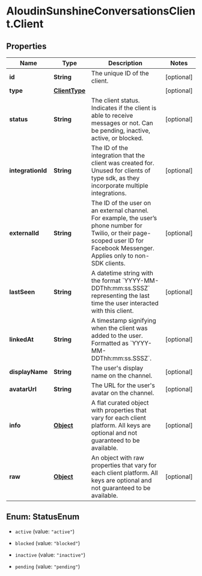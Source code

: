 # AloudinSunshineConversationsClient.Client

## Properties

Name | Type | Description | Notes
------------ | ------------- | ------------- | -------------
**id** | **String** | The unique ID of the client. | [optional] 
**type** | [**ClientType**](ClientType.md) |  | [optional] 
**status** | **String** | The client status. Indicates if the client is able to receive messages or not. Can be pending, inactive, active, or blocked. | [optional] 
**integrationId** | **String** | The ID of the integration that the client was created for. Unused for clients of type sdk, as they incorporate multiple integrations. | [optional] 
**externalId** | **String** | The ID of the user on an external channel. For example, the user’s phone number for Twilio, or their page-scoped user ID for Facebook Messenger. Applies only to non-SDK clients. | [optional] 
**lastSeen** | **String** | A datetime string with the format &#x60;YYYY-MM-DDThh:mm:ss.SSSZ&#x60; representing the last time the user interacted with this client. | [optional] 
**linkedAt** | **String** | A timestamp signifying when the client was added to the user. Formatted as &#x60;YYYY-MM-DDThh:mm:ss.SSSZ&#x60;. | [optional] 
**displayName** | **String** | The user&#39;s display name on the channel. | [optional] 
**avatarUrl** | **String** | The URL for the user&#39;s avatar on the channel. | [optional] 
**info** | [**Object**](.md) | A flat curated object with properties that vary for each client platform. All keys are optional and not guaranteed to be available. | [optional] 
**raw** | [**Object**](.md) | An object with raw properties that vary for each client platform. All keys are optional and not guaranteed to be available. | [optional] 



## Enum: StatusEnum


* `active` (value: `"active"`)

* `blocked` (value: `"blocked"`)

* `inactive` (value: `"inactive"`)

* `pending` (value: `"pending"`)




